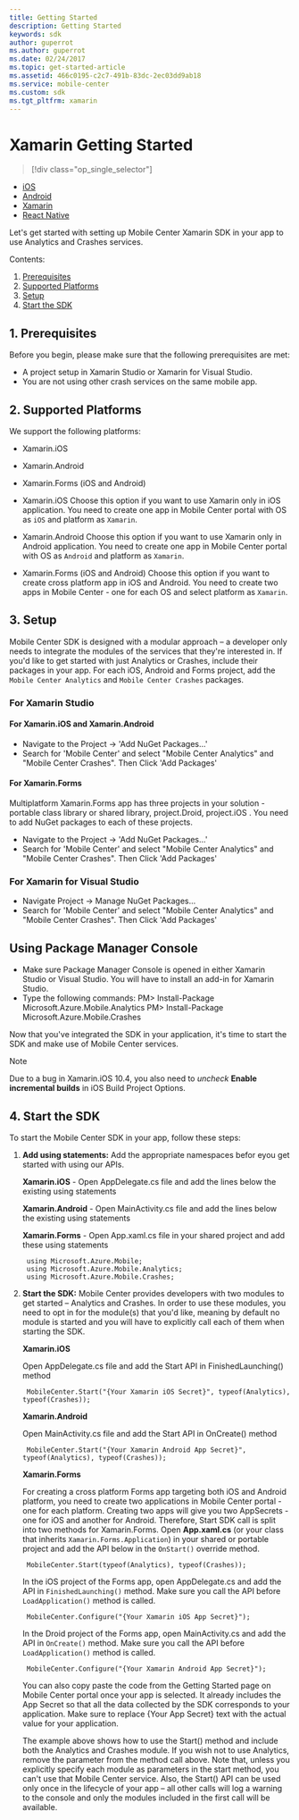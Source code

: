 ```yaml
---
title: Getting Started
description: Getting Started
keywords: sdk
author: guperrot
ms.author: guperrot
ms.date: 02/24/2017
ms.topic: get-started-article
ms.assetid: 466c0195-c2c7-491b-83dc-2ec03dd9ab18
ms.service: mobile-center
ms.custom: sdk
ms.tgt_pltfrm: xamarin
---
```


# Xamarin Getting Started

> [!div class="op_single_selector"]
- [iOS](ios.md)
- [Android](android.md)
- [Xamarin](xamarin.md)
- [React Native](react-native.md)

Let's get started with setting up Mobile Center Xamarin SDK in your app to use Analytics and Crashes services.

Contents:

1. [Prerequisites](#1-prerequisites)
2. [Supported Platforms](#2-supported-platforms)
3. [Setup](#3-setup)
4. [Start the SDK](#4-start-the-sdk)

## 1. Prerequisites

Before you begin, please make sure that the following prerequisites are met:

* A project setup in Xamarin Studio or Xamarin for Visual Studio.
* You are not using other crash services on the same mobile app.

## 2. Supported Platforms

We support the following platforms:

* Xamarin.iOS
* Xamarin.Android
* Xamarin.Forms (iOS and Android)

* Xamarin.iOS
  Choose this option if you want to use Xamarin only in iOS application. You need to create one app in Mobile Center portal with OS as `iOS` and platform as `Xamarin`.
* Xamarin.Android
  Choose this option if you want to use Xamarin only in Android application. You need to create one app in Mobile Center portal with OS as `Android` and platform as `Xamarin`.
* Xamarin.Forms (iOS and Android)
  Choose this option if you want to create cross platform app in iOS and Android. You need to create two apps in Mobile Center - one for each OS and select platform as `Xamarin`.

## 3. Setup

Mobile Center SDK is designed with a modular approach – a developer only needs to integrate the modules of the services that they're interested in. If you'd like to get started with just Analytics or Crashes, include their packages in your app. For each iOS, Android and Forms project, add the `Mobile Center Analytics` and `Mobile Center Crashes` packages.

### For Xamarin Studio

#### For Xamarin.iOS and Xamarin.Android

* Navigate to the Project -> 'Add NuGet Packages...'
* Search for 'Mobile Center' and select "Mobile Center Analytics" and "Mobile Center Crashes". Then Click 'Add Packages'

#### For Xamarin.Forms

Multiplatform Xamarin.Forms app has three projects in your solution - portable class library or shared library, project.Droid, project.iOS . You need to add NuGet packages to each of these projects.

* Navigate to the Project -> 'Add NuGet Packages...'
* Search for 'Mobile Center' and select "Mobile Center Analytics" and "Mobile Center Crashes". Then Click 'Add Packages'

### For Xamarin for Visual Studio

* Navigate Project -> Manage NuGet Packages...
* Search for 'Mobile Center' and select "Mobile Center Analytics" and "Mobile Center Crashes". Then Click 'Add Packages'

## Using Package Manager Console ##

* Make sure Package Manager Console is opened in either Xamarin Studio or Visual Studio. You will have to install an add-in for Xamarin Studio.
* Type the following commands:
   PM> Install-Package Microsoft.Azure.Mobile.Analytics
   PM> Install-Package Microsoft.Azure.Mobile.Crashes


Now that you've integrated the SDK in your application, it's time to start the SDK and make use of Mobile Center services.

> [!NOTE]
> Due to a bug in Xamarin.iOS 10.4, you also need to *uncheck* **Enable incremental builds** in iOS Build Project Options.

## 4. Start the SDK

To start the Mobile Center SDK in your app, follow these steps:

1. **Add using statements:** Add the appropriate namespaces befor eyou get started with using our APIs.

    **Xamarin.iOS** - Open AppDelegate.cs file and add the lines below the existing using statements

    **Xamarin.Android** - Open MainActivity.cs file and add the lines below the existing using statements

    **Xamarin.Forms** - Open App.xaml.cs file in your shared project and add these using statements

        using Microsoft.Azure.Mobile;
        using Microsoft.Azure.Mobile.Analytics;
        using Microsoft.Azure.Mobile.Crashes;

2. **Start the SDK:** Mobile Center provides developers with two modules to get started – Analytics and Crashes. In order to use these modules, you need to opt in for the module(s) that you'd like, meaning by default no module is started and you will have to explicitly call each of them when starting the SDK.

    **Xamarin.iOS**

    Open AppDelegate.cs file and add the Start API in FinishedLaunching() method

        MobileCenter.Start("{Your Xamarin iOS Secret}", typeof(Analytics), typeof(Crashes));

    **Xamarin.Android**

    Open MainActivity.cs file and add the Start API in OnCreate() method

        MobileCenter.Start("{Your Xamarin Android App Secret}", typeof(Analytics), typeof(Crashes));

    **Xamarin.Forms**

     For creating a cross platform Forms app targeting both iOS and Android platform, you need to create two applications in Mobile Center portal - one for each platform. Creating two apps will give you two AppSecrets - one for iOS and another for Android. Therefore, Start SDK call is split into two methods for Xamarin.Forms. Open **App.xaml.cs** (or your class that inherits `Xamarin.Forms.Application`) in your shared or portable project and add the API below in the `OnStart()` override method.

        MobileCenter.Start(typeof(Analytics), typeof(Crashes));

     In the iOS project of the Forms app, open AppDelegate.cs and add the API in `FinishedLaunching()` method. Make sure you call the API before `LoadApplication()` method is called.

        MobileCenter.Configure("{Your Xamarin iOS App Secret}");

     In the Droid project of the Forms app, open MainActivity.cs and add the API in `OnCreate()` method. Make sure you call the API before `LoadApplication()` method is called.

        MobileCenter.Configure("{Your Xamarin Android App Secret}");

    You can also copy paste the code from the Getting Started page on Mobile Center portal once your app is selected. It already includes the App Secret so that all the data collected by the SDK corresponds to your application. Make sure to replace {Your App Secret} text with the actual value for your application.

    The example above shows how to use the Start() method and include both the Analytics and Crashes module. If you wish not to use Analytics, remove the parameter from the method call above. Note that, unless you explicitly specify each module as parameters in the start method, you can't use that Mobile Center service. Also, the Start() API can be used only once in the lifecycle of your app – all other calls will log a warning to the console and only the modules included in the first call will be available.
